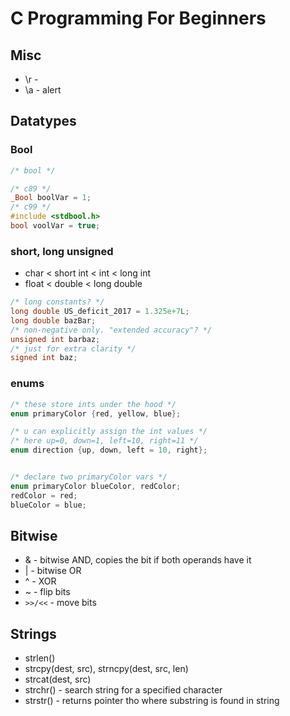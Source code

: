 # C Programming For Beginners

## Misc

* \r -
* \a - alert

## Datatypes

### Bool

```c
/* bool */

/* c89 */
_Bool boolVar = 1;
/* c99 */
#include <stdbool.h>
bool voolVar = true;
```

### short, long unsigned

* char < short int < int < long int
* float < double < long double

```c
/* long constants? */
long double US_deficit_2017 = 1.325e+7L;
long double bazBar;
/* non-negative only. "extended accuracy"? */
unsigned int barbaz;
/* just for extra clarity */
signed int baz;
```

### enums

```c
/* these store ints under the hood */
enum primaryColor {red, yellow, blue};

/* u can explicitly assign the int values */
/* here up=0, down=1, left=10, right=11 */
enum direction {up, down, left = 10, right};


/* declare two primaryColor vars */
enum primaryColor blueColor, redColor;
redColor = red;
blueColor = blue;
```

## Bitwise

* & - bitwise AND, copies the bit if both operands have it
* | - bitwise OR
* ^ - XOR
* ~ - flip bits
* `>>/<<`  - move bits

## Strings

* strlen()
* strcpy(dest, src), strncpy(dest, src, len)
* strcat(dest, src)
* strchr() - search string for a specified character
* strstr() - returns pointer tho where substring is found in string